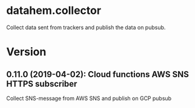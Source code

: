 # datahem.collector

Collect data sent from trackers and publish the data on pubsub.

# Version

## 0.11.0 (2019-04-02): Cloud functions AWS SNS HTTPS subscriber
Collect SNS-message from AWS SNS and publish on GCP pubsub
